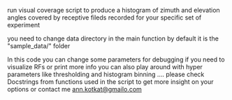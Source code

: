 run visual coverage script to produce a histogram of zimuth and elevation angles covered by receptive fileds recorded for your specific set of experiment

you need to change data directory in the main function
by default it is the "sample_data/" folder

In this code you can change some parameters for debugging if you need to visualize RFs or print more info
you can also play around with hyper parameters like thresholding and histogram binning .... please check Docstrings from functions used in the script to get more insight on your options
or contact me ann.kotkat@gmailo.com 
